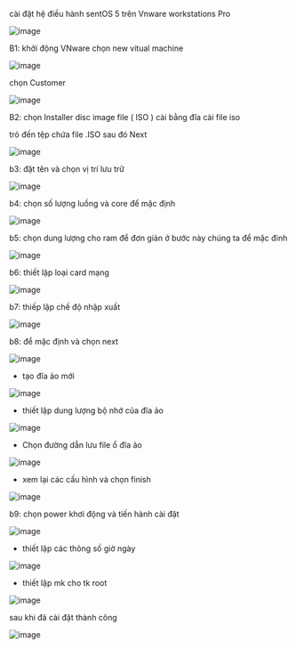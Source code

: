 cài đặt hệ điều hành sentOS 5 trên Vnware workstations Pro 

![image](https://user-images.githubusercontent.com/95491130/180910546-0ceed2be-f279-4f3c-84b1-02fc824aa297.png)

B1: khởi động VNware chọn new vitual machine

![image](https://user-images.githubusercontent.com/95491130/180910826-7d0f6012-10ed-4341-b7b4-bb9d5627801c.png)

chọn Customer

![image](https://user-images.githubusercontent.com/95491130/180910984-29728d2c-03c0-4d68-8f65-1fc7d518371b.png)
 
 B2: chọn Installer disc image file ( ISO ) cài bằng đĩa cài file iso
 
 trỏ đến tệp chứa file .ISO sau đó Next
 
 ![image](https://user-images.githubusercontent.com/95491130/180911360-fe8909e2-60f4-40df-b768-1f944672056d.png)

b3: đặt tên và chọn vị trí lưu trữ

![image](https://user-images.githubusercontent.com/95491130/180911518-b8e4b384-b342-4170-949d-9838f8e69c2d.png)

b4: chọn số lượng luồng và core để mặc định

![image](https://user-images.githubusercontent.com/95491130/180911701-01ff3e29-28cc-4260-8dcb-4888c1bb147c.png)

b5: chọn dung lượng cho ram để đơn giản ở bước này chúng ta để mặc đinh

![image](https://user-images.githubusercontent.com/95491130/180911869-1eec20e2-b08a-4413-b6ec-7856fab918cd.png)

b6: thiết lập loại card mạng

![image](https://user-images.githubusercontent.com/95491130/180912040-a6266912-16b1-49ab-a952-a534e752be2a.png)

b7: thiếp lập chế độ nhập xuất

![image](https://user-images.githubusercontent.com/95491130/180912109-0e249a09-e90e-4147-a854-71b32a5f8776.png)

b8: để mặc định và chọn next

![image](https://user-images.githubusercontent.com/95491130/180912232-f361aed0-b300-4590-aa8c-53f15ce74a3e.png)

- tạo đĩa ảo mới

![image](https://user-images.githubusercontent.com/95491130/180912295-c67e5c73-47dc-4a53-8de4-7d9b90234600.png)

- thiết lập dung lượng bộ nhớ của đĩa ảo

![image](https://user-images.githubusercontent.com/95491130/180912436-8d5f95e7-b9ba-4aac-baf3-f9cda245e24c.png)

- Chọn đường dẫn lưu file ổ đĩa ảo

![image](https://user-images.githubusercontent.com/95491130/180912475-04792fc7-435c-4c43-9e57-14dd07fdb7be.png)

- xem lại các cấu hình và chọn finish

![image](https://user-images.githubusercontent.com/95491130/180912541-3c12a8e0-2eb7-43e0-93df-e9a4a83c8f09.png)

b9: chọn power khơi động và tiến hành cài đặt

![image](https://user-images.githubusercontent.com/95491130/180913343-6e56b2a3-aef1-4d64-99d1-8d9cbe699f53.png)

- thiết lập các thông số giờ ngày 

![image](https://user-images.githubusercontent.com/95491130/180913818-564aec56-3997-4d61-b531-e38ed00fec01.png)

- thiết lập mk cho tk root

![image](https://user-images.githubusercontent.com/95491130/180913888-a9eaa139-1dd7-4782-b3b6-2370bbfac4f0.png)
 
 sau khi đã cài đặt thành công
 
 ![image](https://user-images.githubusercontent.com/95491130/180915066-54f2712c-9271-4510-bba2-ea47d008508c.png)





 
 
